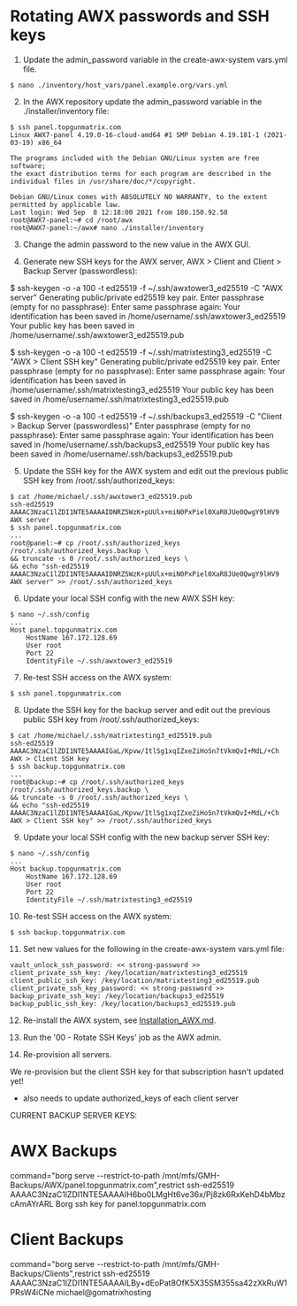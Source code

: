
# Rotating AWX passwords and SSH keys

1) Update the admin_password variable in the create-awx-system vars.yml file.
```
$ nano ./inventory/host_vars/panel.example.org/vars.yml
```

2) In the AWX repository update the admin_password variable in the ./installer/inventory file:
```
$ ssh panel.topgunmatrix.com
Linux AWX7-panel 4.19.0-16-cloud-amd64 #1 SMP Debian 4.19.181-1 (2021-03-19) x86_64

The programs included with the Debian GNU/Linux system are free software;
the exact distribution terms for each program are described in the
individual files in /usr/share/doc/*/copyright.

Debian GNU/Linux comes with ABSOLUTELY NO WARRANTY, to the extent
permitted by applicable law.
Last login: Wed Sep  8 12:18:00 2021 from 180.150.92.58
root@AWX7-panel:~# cd /root/awx
root@AWX7-panel:~/awx# nano ./installer/inventory
```


3) Change the admin password to the new value in the AWX GUI.


4) Generate new SSH keys for the AWX server, AWX > Client and Client > Backup Server (passwordless):

$ ssh-keygen -o -a 100 -t ed25519 -f ~/.ssh/awxtower3_ed25519 -C "AWX server"
Generating public/private ed25519 key pair.
Enter passphrase (empty for no passphrase): 
Enter same passphrase again: 
Your identification has been saved in /home/username/.ssh/awxtower3_ed25519
Your public key has been saved in /home/username/.ssh/awxtower3_ed25519.pub

$ ssh-keygen -o -a 100 -t ed25519 -f ~/.ssh/matrixtesting3_ed25519 -C "AWX > Client SSH key"
Generating public/private ed25519 key pair.
Enter passphrase (empty for no passphrase): 
Enter same passphrase again: 
Your identification has been saved in /home/username/.ssh/matrixtesting3_ed25519
Your public key has been saved in /home/username/.ssh/matrixtesting3_ed25519.pub

$ ssh-keygen -o -a 100 -t ed25519 -f ~/.ssh/backups3_ed25519 -C "Client > Backup Server (passwordless)"
Enter passphrase (empty for no passphrase): 
Enter same passphrase again: 
Your identification has been saved in /home/username/.ssh/backups3_ed25519
Your public key has been saved in /home/username/.ssh/backups3_ed25519.pub


5) Update the SSH key for the AWX system and edit out the previous public SSH key from /root/.ssh/authorized_keys:
```
$ cat /home/michael/.ssh/awxtower3_ed25519.pub
ssh-ed25519 AAAAC3NzaC1lZDI1NTE5AAAAIDNRZ5WzK+pUUlx+miN0PxPiel0XaR8JUe0QwgY9lHV9 AWX server
$ ssh panel.topgunmatrix.com
...
root@panel:~# cp /root/.ssh/authorized_keys /root/.ssh/authorized_keys.backup \
&& truncate -s 0 /root/.ssh/authorized_keys \
&& echo "ssh-ed25519 AAAAC3NzaC1lZDI1NTE5AAAAIDNRZ5WzK+pUUlx+miN0PxPiel0XaR8JUe0QwgY9lHV9 AWX server" >> /root/.ssh/authorized_keys
```


6) Update your local SSH config with the new AWX SSH key:
```
$ nano ~/.ssh/config
...
Host panel.topgunmatrix.com
    HostName 167.172.128.69
    User root
    Port 22
    IdentityFile ~/.ssh/awxtower3_ed25519
```


7) Re-test SSH access on the AWX system:
```
$ ssh panel.topgunmatrix.com
```


8) Update the SSH key for the backup server and edit out the previous public SSH key from /root/.ssh/authorized_keys:
```
$ cat /home/michael/.ssh/matrixtesting3_ed25519.pub
ssh-ed25519 AAAAC3NzaC1lZDI1NTE5AAAAIGaL/Kpvw/ItlSg1xqIZxeZiHoSn7tVkmQvI+MdL/+Ch AWX > Client SSH key
$ ssh backup.topgunmatrix.com
...
root@backup:~# cp /root/.ssh/authorized_keys /root/.ssh/authorized_keys.backup \
&& truncate -s 0 /root/.ssh/authorized_keys \
&& echo "ssh-ed25519 AAAAC3NzaC1lZDI1NTE5AAAAIGaL/Kpvw/ItlSg1xqIZxeZiHoSn7tVkmQvI+MdL/+Ch AWX > Client SSH key" >> /root/.ssh/authorized_keys
```


9) Update your local SSH config with the new backup server SSH key:
```
$ nano ~/.ssh/config
...
Host backup.topgunmatrix.com
    HostName 167.172.128.69
    User root
    Port 22
    IdentityFile ~/.ssh/matrixtesting3_ed25519
```


10) Re-test SSH access on the AWX system:
```
$ ssh backup.topgunmatrix.com
```


11) Set new values for the following in the create-awx-system vars.yml file:
```
vault_unlock_ssh_password: << strong-password >>
client_private_ssh_key: /key/location/matrixtesting3_ed25519
client_public_ssh_key: /key/location/matrixtesting3_ed25519.pub
client_private_ssh_key_password: << strong-password >>
backup_private_ssh_key: /key/location/backups3_ed25519
backup_public_ssh_key: /key/location/backups3_ed25519.pub
```


12) Re-install the AWX system, see [Installation_AWX.md](https://gitlab.com/GoMatrixHosting/create-awx-system/-/blob/master/docs/Installation_AWX.md).


13) Run the '00 - Rotate SSH Keys' job as the AWX admin.


14) Re-provision all servers.

We re-provision but the client SSH key for that subscription hasn't updated yet!
- also needs to update authorized_keys of each client server

CURRENT BACKUP SERVER KEYS:

# AWX Backups
command="borg serve --restrict-to-path /mnt/mfs/GMH-Backups/AWX/panel.topgunmatrix.com",restrict ssh-ed25519 AAAAC3NzaC1lZDI1NTE5AAAAIH6bo0LMgHt6ve36x/Pj8zk6RxKehD4bMbzcAmAYrARL Borg ssh key for panel.topgunmatrix.com

# Client Backups
command="borg serve --restrict-to-path /mnt/mfs/GMH-Backups/Clients",restrict ssh-ed25519 AAAAC3NzaC1lZDI1NTE5AAAAILBy+dEoPat8OfK5X35SM355sa42zXkRuW1PRsW4iCNe michael@gomatrixhosting



